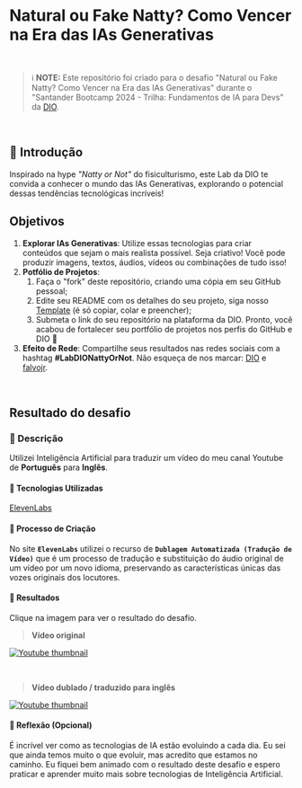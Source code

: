 # Natural ou Fake Natty? Como Vencer na Era das IAs Generativas

<br>

> ℹ️ **NOTE:** Este repositório foi criado para o desafio "Natural ou Fake Natty? Como Vencer na Era das IAs Generativas" durante o "Santander Bootcamp 2024 - Trilha: Fundamentos de IA para Devs" da [DIO](https://dio.me).

<br>

## 🚀 Introdução

Inspirado na hype _"Natty or Not"_ do fisiculturismo, este Lab da DIO te convida a conhecer o mundo das IAs Generativas, explorando o potencial dessas tendências tecnológicas incríveis!

## Objetivos

1. **Explorar IAs Generativas**: Utilize essas tecnologias para criar conteúdos que sejam o mais realista possível. Seja criativo! Você pode produzir imagens, textos, áudios, vídeos ou combinações de tudo isso!
1. **Potfólio de Projetos**:
    1. Faça o "fork" deste repositório, criando uma cópia em seu GitHub pessoal;
    2. Edite seu README com os detalhes do seu projeto, siga nosso [Template](#template) (é só copiar, colar e preencher);
    3. Submeta o link do seu repositório na plataforma da DIO. Pronto, você acabou de fortalecer seu portfólio de projetos nos perfis do GitHub e DIO 🚀
1. **Efeito de Rede**: Compartilhe seus resultados nas redes sociais com a hashtag **#LabDIONattyOrNot**. Não esqueça de nos marcar: [DIO](https://www.linkedin.com/school/dio-makethechange) e [falvojr](https://www.linkedin.com/in/falvojr).


<br>

## Resultado do desafio

### 📒 Descrição
Utilizei Inteligência Artificial para traduzir um vídeo do meu canal Youtube de **Português** para **Inglês**.

#### 🤖 Tecnologias Utilizadas
[ElevenLabs](https://elevenlabs.io/)

#### 🧐 Processo de Criação
No site **`ElevenLabs`** utilizei o recurso de **`Dublagem Automatizada (Tradução de Vídeo)`** que é um processo de tradução e substituição do áudio original de um vídeo por um novo idioma, preservando as características únicas das vozes originais dos locutores.

#### 🚀 Resultados
Clique na imagem para ver o resultado do desafio.

> **Vídeo original**

[![Youtube thumbnail](https://i9.ytimg.com/vi/iTW6YZaGn3Y/mqdefault.jpg?sqp=CKTe-rEG-oaymwEmCMACELQB8quKqQMa8AEB-AH-BIAC6AKKAgwIABABGCcgYihyMA8=&rs=AOn4CLCuSzc8gEvZ-RfkvOjRJdTXHOTdUw)](https://www.youtube.com/watch?v=gfH6ZJuMuS8)

<br>

> **Vídeo dublado / traduzido para inglês**

[![Youtube thumbnail](https://i9.ytimg.com/vi/iTW6YZaGn3Y/mqdefault.jpg?sqp=CKTe-rEG-oaymwEmCMACELQB8quKqQMa8AEB-AH-BIAC6AKKAgwIABABGCcgYihyMA8=&rs=AOn4CLCuSzc8gEvZ-RfkvOjRJdTXHOTdUw)](https://www.youtube.com/watch?v=iTW6YZaGn3Y)

#### 💭 Reflexão (Opcional)
É incrível ver como as tecnologias de IA estão evoluindo a cada dia. Eu sei que ainda temos muito o que evoluir, mas acredito que estamos no caminho. Eu fiquei bem animado com o resultado deste desafio e espero praticar e aprender muito mais sobre tecnologias de Inteligência Artificial.